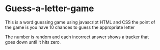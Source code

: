 # Guess-a-letter-game

This is a word guessing game using javascript HTML and CSS
the point of the game is you have 10 chances to guess the appropriate letter 

The number is random and each incorrect answer shows a tracker that goes down until it hits zero. 
